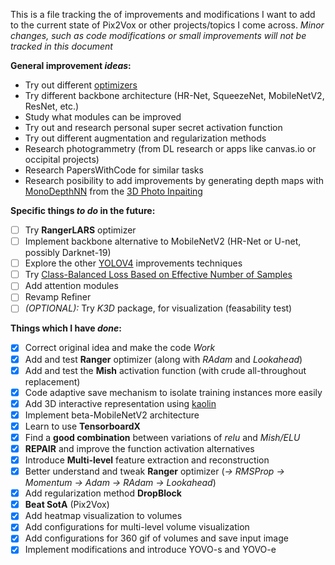 This is a file tracking the of improvements and modifications I want to add to the current state of Pix2Vox or other projects/topics I come across. 
_Minor changes, such as code modifications or small improvements will not be tracked in this document_

**General improvement *ideas*:**

* Try out different [optimizers](https://github.com/mgrankin/over9000)
* Try different backbone architecture (HR-Net, SqueezeNet, MobileNetV2, ResNet, etc.)
* Study what modules can be improved
* Try out and research personal super secret activation function
* Try out different augmentation and regularization methods
* Research photogrammetry (from DL research or apps like canvas.io or occipital projects)
* Research PapersWithCode for similar tasks
* Research posibility to add improvements by generating depth maps with [MonoDepthNN](https://github.com/intel-isl/MiDaS/blob/master/run.py) from the [3D Photo Inpaiting](https://github.com/vt-vl-lab/3d-photo-inpainting)


**Specific things *to do* in the future:**

- [ ] Try **RangerLARS** optimizer
- [ ] Implement  backbone alternative to MobileNetV2 (HR-Net or U-net, possibly Darknet-19)
- [ ] Explore the other [YOLOV4](https://arxiv.org/pdf/2004.10934v1.pdf) improvements techniques 
- [ ] Try [Class-Balanced Loss Based on Effective Number of Samples](https://arxiv.org/pdf/1901.05555.pdf)
- [ ] Add attention modules
- [ ] Revamp Refiner
- [ ] _(OPTIONAL):_ Try _K3D_ package, for visualization (feasability test)

**Things which I have *done*:**

- [x] Correct original idea and make the code *Work*
- [x] Add and test **Ranger** optimizer (along with _RAdam_ and _Lookahead_)
- [x] Add and test the **Mish** activation function (with crude all-throughout replacement)
- [x] Code adaptive save mechanism to isolate training instances more easily
- [x] Add 3D interactive representation using [kaolin](https://github.com/NVIDIAGameWorks/kaolin) 
- [x] Implement beta-MobileNetV2 architecture
- [x] Learn to use **TensorboardX**
- [x] Find a **good combination** between variations of _relu_ and _Mish/ELU_
- [x] **REPAIR** and improve the function activation alternatives
- [x] Introduce **Multi-level** feature extraction and reconstruction
- [x] Better understand and tweak **Ranger** optimizer (_-> RMSProp -> Momentum -> Adam -> RAdam -> Lookahead_)
- [x] Add regularization method **DropBlock**
- [x] **Beat SotA** (Pix2Vox)
- [x] Add heatmap visualization to volumes
- [x] Add configurations for multi-level volume visualization
- [x] Add configurations for 360 gif of volumes and save input image
- [x] Implement modifications and introduce YOVO-s and YOVO-e
